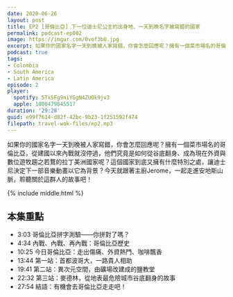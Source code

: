 ```yaml
---
date: 2020-06-26
layout: post
title: EP2 [哥倫比亞] 下一位迪士尼公主的出身地、一天到晚名字被寫錯的國家
permalink: podcast-ep002
image: https://imgur.com/0vof3bU.jpg
excerpt: 如果你的國家名字一天到晚被人家寫錯，你會怎麼回應呢？擁有一個菜市場名的哥倫比亞，從建國以來內戰就沒停過，他們究竟是如何從谷底翻身、成為現在外資與數位遊牧趨之若鶩的拉丁美洲國家呢？
podcast: true
tags:
- Colombia
- South America
- Latin America
episode: 2
player:
  spotify: 5Tx5Fg9niYGgN4ZUOk9jv3
  apple: 1000479845517
duration: '29:28'
guid: e99f7614-d82f-42bc-9b23-1f251592f474
filepath: travel-wok-files/ep2.mp3
---
```


如果你的國家名字一天到晚被人家寫錯，你會怎麼回應呢？擁有一個菜市場名的哥倫比亞，從建國以來內戰就沒停過，他們究竟是如何從谷底翻身、成為現在外資與數位遊牧趨之若鶩的拉丁美洲國家呢？這個國家到底又擁有什麼特別之處，讓迪士尼決定下一部音樂動畫以它為背景？今天就跟著主廚Jerome，一起走進安地斯山脈，聆聽關於這群人的故事吧！

{% include middle.html %}

## 本集重點

* 3:03 哥倫比亞拼字測驗——你拼對了嗎？
* 4:34 內戰、內戰、再內戰：哥倫比亞歷史
* 10:25 今日哥倫比亞：走出傷痛、外資熱門、咖啡飄香
* 13:44 第一站：首都波哥大，一路貴人相助
* 19:41 第二站：異次元空間，由礦場改建成的鹽教堂
* 22:32 第三站：麥德林，從地表最危險城市谷底翻身的故事
* 27:54 結語：有機會去哥倫比亞走走吧！